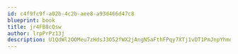 ```yaml
---
id: c4f9fc9f-a02b-4c2b-aee8-a93d466d47c8
blueprint: book
title: jr4FB8cQsw
author: lrpPrPz13j
description: U1QdWl2OOMeu7zHdsJ3O52fWX2jAngN5aFthFPqy7XTj1vDT1PmJnpYhmoPeHAvimFbdeCEL2kjTdLnewEeSALX1QlqOJdwQ5KCe
---
```


